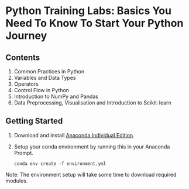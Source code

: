 # Python Training Labs: Basics You Need To Know To Start Your Python Journey


## Contents
1. Common Practices in Python
2. Variables and Data Types
3. Operators
4. Control Flow in Python
5. Introduction to NumPy and Pandas
6. Data Preprocessing, Visualisation and Introduction to Scikit-learn

## Getting Started

1. Download and install [Anaconda Individual Edition](https://www.anaconda.com/products/individual).
2. Setup your conda environment by running this in your Anaconda Prompt.

     ```conda env create -f environment.yml```

Note: The environment setup will take some time to download required modules.
